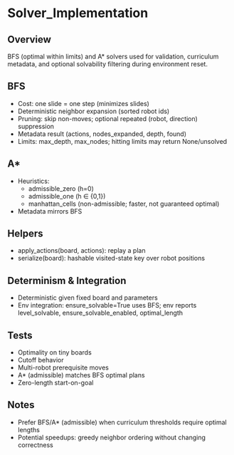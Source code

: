 # Solver_Implementation

## Overview
BFS (optimal within limits) and A* solvers used for validation, curriculum metadata, and optional solvability filtering during environment reset.

## BFS
- Cost: one slide = one step (minimizes slides)
- Deterministic neighbor expansion (sorted robot ids)
- Pruning: skip non-moves; optional repeated (robot, direction) suppression
- Metadata result (actions, nodes_expanded, depth, found)
- Limits: max_depth, max_nodes; hitting limits may return None/unsolved

## A*
- Heuristics:
  - admissible_zero (h=0)
  - admissible_one (h ∈ {0,1})
  - manhattan_cells (non-admissible; faster, not guaranteed optimal)
- Metadata mirrors BFS

## Helpers
- apply_actions(board, actions): replay a plan
- serialize(board): hashable visited-state key over robot positions

## Determinism & Integration
- Deterministic given fixed board and parameters
- Env integration: ensure_solvable=True uses BFS; env reports level_solvable, ensure_solvable_enabled, optimal_length

## Tests
- Optimality on tiny boards
- Cutoff behavior
- Multi-robot prerequisite moves
- A* (admissible) matches BFS optimal plans
- Zero-length start-on-goal

## Notes
- Prefer BFS/A* (admissible) when curriculum thresholds require optimal lengths
- Potential speedups: greedy neighbor ordering without changing correctness
